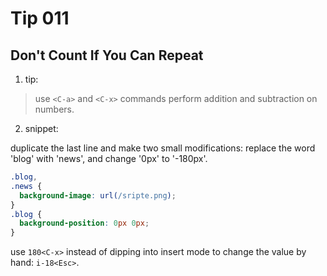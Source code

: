 # Tip 011

## Don't Count If You Can Repeat

1. tip:

> use `<C-a>` and `<C-x>` commands perform addition and subtraction on numbers.

2. snippet:

duplicate the last line and make two small modifications: replace the word 'blog' with 'news', and change '0px' to '-180px'.

```css
.blog,
.news {
  background-image: url(/sripte.png);
}
.blog {
  background-position: 0px 0px;
}
```

use `180<C-x>` instead of dipping into insert mode to change the value by hand: `i-18<Esc>`.
